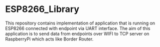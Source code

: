 # ESP8266_Library
This repository contains implementation of application that is running on ESP8266 connected with endpoint via UART interface.
The aim of this application is to send data from endpoints over WIFI to TCP server on RaspberryPi which acts like Border Router.
